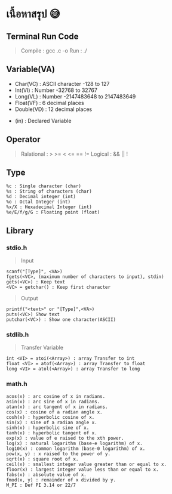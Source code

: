 # **เนื้อหาสรุป** :sweat_smile:
## Terminal Run Code
> Compile : gcc <File>.c -o <File>
> Run : ./<File>

## Variable(VA)

- Char(VC) : ASCII character -128 to 127
- Int(VI)	: Number -32768 to 32767
- Long(VL) : Number -2147483648 to 2147483649
- Float(VF) : 6 decimal places
- Double(VD) : 12 decimal places
* (in) : Declared Variable 


## Operator
> Ralational : > >= < <= == !=
> Logical : && || !

## Type
```
%c : Single character (char)
%s : String of characters (char)
%d : Decimal integer (int)
%o : Octal Integer (int)
%x/X : Hexadecimal Integer (int)
%e/E/f/g/G : Floating point (float)
```

## Library
### stdio.h 
> Input
```
scanf("[Type]", <VA>)
fgets(<VC>, (maximum number of characters to input), stdin)
gets(<VC>) : Keep text
<VC> = getchar() : Keep first character
```

> Output
```
printf("<text>" or "[Type]",<VA>)
puts(<VC>) Show text
putchar(<VC>) : Show one character(ASCII)
```

### stdlib.h
> Transfer Variable
```
int <VI> = atoi(<Array>) : array Transfer to int
float <VI> = atof(<Array>) : array Transfer to float
long <VI> = atol(<Array>) : array Transfer to long
```

### math.h
```
acos(x) : arc cosine of x in radians.
asin(x) : arc sine of x in radians.
atan(x) : arc tangent of x in radians.
cos(x) : cosine of a radian angle x.
cosh(x) : hyperbolic cosine of x.
sin(x) : sine of a radian angle x.
sinh(x) : hyperbolic sine of x.
tanh(x) : hyperbolic tangent of x.
exp(x) : value of e raised to the xth power.
log(x) : natural logarithm (base-e logarithm) of x.
log10(x) : common logarithm (base-0 logarithm) of x.
pow(x, y) : x raised to the power of y.
sqrt(x) : square root of x.
ceil(x) : smallest integer value greater than or equal to x.
floor(x) : largest integer value less than or equal to x.
fabs(x) : absolute value of x.
fmod(x, y) : remainder of x divided by y.
M_PI : Def PI 3.14 or 22/7
```